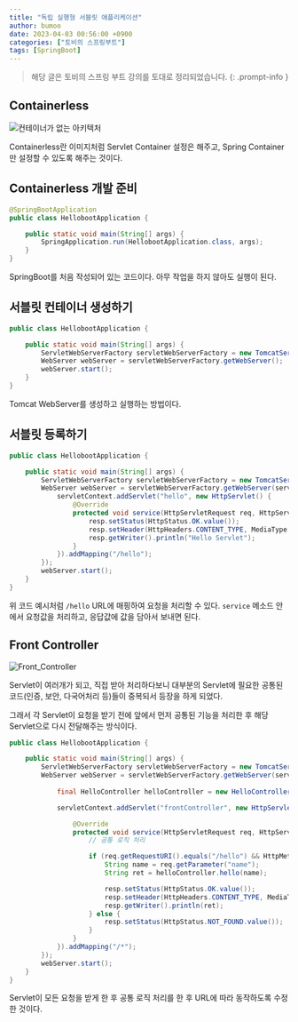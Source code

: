 ```yaml
---
title: "독립 실행형 서블릿 애플리케이션"
author: bumoo
date: 2023-04-03 00:56:00 +0900
categories: ["토비의 스프링부트"]
tags: [SpringBoot]
---
```


> 해당 글은 토비의 스프링 부트 강의를 토대로 정리되었습니다.
{: .prompt-info }

## Containerless

![컨테이너가 없는 아키텍처](https://user-images.githubusercontent.com/61149599/229361985-e8577652-2d2b-4fc7-b2d6-71aa31b1eb2f.png)

Containerless란 이미지처럼 Servlet Container 설정은 해주고, Spring Container만 설정할 수 있도록 해주는 것이다.

## Containerless 개발 준비

```java
@SpringBootApplication
public class HellobootApplication {

    public static void main(String[] args) {
        SpringApplication.run(HellobootApplication.class, args);
    }
}
```
SpringBoot를 처음 작성되어 있는 코드이다. 아무 작업을 하지 않아도 실행이 된다.

## 서블릿 컨테이너 생성하기
```java
public class HellobootApplication {

    public static void main(String[] args) {
        ServletWebServerFactory servletWebServerFactory = new TomcatServletWebServerFactory();
        WebServer webServer = servletWebServerFactory.getWebServer();
        webServer.start();
    }
}
```
Tomcat WebServer를 생성하고 실행하는 방법이다.

## 서블릿 등록하기

```java
public class HellobootApplication {

    public static void main(String[] args) {
        ServletWebServerFactory servletWebServerFactory = new TomcatServletWebServerFactory();
        WebServer webServer = servletWebServerFactory.getWebServer(servletContext -> {
            servletContext.addServlet("hello", new HttpServlet() {
                @Override
                protected void service(HttpServletRequest req, HttpServletResponse resp) throws ServletException, IOException {
                    resp.setStatus(HttpStatus.OK.value());
                    resp.setHeader(HttpHeaders.CONTENT_TYPE, MediaType.TEXT_PLAIN_VALUE);
                    resp.getWriter().println("Hello Servlet");
                }
            }).addMapping("/hello");
        });
        webServer.start();
    }
}
```

위 코드 예시처럼 `/hello` URL에 매핑하여 요청을 처리할 수 있다. `service` 메소드 안에서 요청값을 처리하고, 응답값에 값을 담아서 보내면 된다.

## Front Controller

![Front_Controller](https://user-images.githubusercontent.com/61149599/230426036-88634250-13d2-457e-8e8f-38064a56a680.png)

Servlet이 여러개가 되고, 직접 받아 처리하다보니 대부분의 Servlet에 필요한 공통된 코드(인증, 보안, 다국어처리 등)들이 중복되서 등장을 하게 되었다.

그래서 각 Servlet이 요청을 받기 전에 앞에서 먼저 공통된 기능을 처리한 후 해당 Servlet으로 다시 전달해주는 방식이다.

```java
public class HellobootApplication {

    public static void main(String[] args) {
        ServletWebServerFactory servletWebServerFactory = new TomcatServletWebServerFactory();
        WebServer webServer = servletWebServerFactory.getWebServer(servletContext -> {
			
            final HelloController helloController = new HelloController();

            servletContext.addServlet("frontController", new HttpServlet() {

                @Override
                protected void service(HttpServletRequest req, HttpServletResponse resp) throws ServletException, IOException {
                    // 공통 로직 처리

                    if (req.getRequestURI().equals("/hello") && HttpMethod.GET.name().equals(req.getMethod())) {
                        String name = req.getParameter("name");
                        String ret = helloController.hello(name);

                        resp.setStatus(HttpStatus.OK.value());
                        resp.setHeader(HttpHeaders.CONTENT_TYPE, MediaType.TEXT_PLAIN_VALUE);
                        resp.getWriter().println(ret);
                    } else {
                        resp.setStatus(HttpStatus.NOT_FOUND.value());
                    }
                }
            }).addMapping("/*");
        });
        webServer.start();
    }
}
```

Servlet이 모든 요청을 받게 한 후 공통 로직 처리를 한 후 URL에 따라 동작하도록 수정한 것이다.
